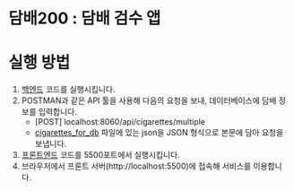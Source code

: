 # 담배200 : 담배 검수 앱

# 실행 방법

1. [백엔드](https://github.com/leehyeonmin34/dambae200) 코드를 실행시킵니다.
2. POSTMAN과 같은 API 툴을 사용해 다음의 요청을 보내, 데이터베이스에 담배 정보를 입력합니다.
    - [POST] localhost:8060/api/cigarettes/multiple
    - [cigarettes_for_db](./cigarettes_for_db) 파일에 있는 json을 JSON 형식으로 본문에 담아 요청을 보냅니다.
3. [프론트엔드](https://github.com/leehyeonmin34/dambae200_front) 코드를 5500포트에서 실행시킵니다.
4. 브라우저에서 프론트 서버(http://localhost:5500)에 접속해 서비스를 이용합니다.
